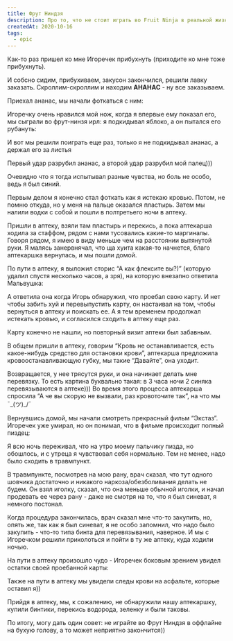 ```yaml
---
title: Фрут Ниндзя
description: Про то, что не стоит играть во Fruit Ninja в реальной жизни по пьяне
createdAt: 2020-10-16
tags:
  - epic
---
```


Как-то раз пришел ко мне Игоречек прибухнуть (приходите ко мне тоже прибухнуть).

И собсно сидим, прибухиваем, закусон закончился, решили лавку заказать. Скроллим-скроллим и находим **АНАНАС** - ну все заказываем.




Приехал ананас, мы начали фоткаться с ним:

<img-swiper>
  <img-block src="/images/cool-story/fruit-ninja/pineapple.jpg" alt="Ананас, водка и мы" ></img-block>
</img-swiper>

Игоречку очень нравился мой нож, когда я впервые ему показал его, мы сыграли во фрут-нинзя ирл: я подкидывал
яблоко, а он пытался его рубануть:

<img-swiper>
  <img-block src="/images/cool-story/fruit-ninja/knife.jpg" alt="Примерно такой ножичек" ></img-block>
</img-swiper>


И вот мы решили поиграть еще раз, только я не подкидывал ананас, а держал его за листья

<img-swiper>
  <img-block src="/images/cool-story/fruit-ninja/pineapple-knife.jpg" alt="Рубанули, у меня ебало уже предвосхищает что будет дальше" ></img-block>
</img-swiper>

Первый удар разрубил ананас, а второй удар разрубил мой палец)))

<img-swiper>
  <img-block src="/images/cool-story/fruit-ninja/deep-cuts-1.jpg" alt="А как флексите вы?)" ></img-block>
  <img-block src="/images/cool-story/fruit-ninja/deep-cuts-2.jpg" alt="Пальчик на фоне поляны" ></img-block>
</img-swiper>

Очевидно что я тогда испытывал разные чувства, но боль не особо, ведь я был синий.

Первым делом я конечно стал фоткать как я истекаю кровью. Потом, не помню откуда, но у меня на пальце оказался
пластырь. Затем мы налили водки с собой и пошли в полтретьего ночи в аптеку.

Пришли в аптеку, взяли там пластырь и перекись, а пока аптекарша ходила за стаффом, рядом с нами тусовались
какие-то маргиналы. Говоря рядом, я имею в виду меньше чем на расстоянии вытянутой руки. Я малясь занервнячал, что
ща хуита какая-то начнется, благо аптекаршка вернулась, и мы пошли домой.

По пути в аптеку, я выложил сторис “А как флексите вы?)” (которую удалил спустя несколько часов, а зря), на
которую внезапно ответила Мальвушка:

<img-swiper>
  <img-block src="/images/cool-story/fruit-ninja/malvushk.jpg" alt="Типичный русский вечер" ></img-block>
</img-swiper>

А ответила она когда Игорь обнаружил, что проебал свою карту. И нет чтобы забить хуй и перевыпустить карту, он
настаивал на том, чтобы вернуться в аптеку и поискать ее. А я тем временем продолжал истекать кровью, и согласился
сходить в аптеку еще раз.

Карту конечно не нашли, но повторный визит аптеки был забавным.

В общем пришли в аптеку, говорим “Кровь не
останавливается, есть какое-нибудь средство для остановки крови”, аптекарша предложила кровоостанавливающую губку,
мы такие “Давайте”, она уходит.

Возвращается, у нее трясутся руки, и она начинает делать мне перевязку. То есть картина буквально такая: в 3 часа
ночи 2 синяка перевязываются в аптеке))) Во время этого процесса аптекарша спросила “А че вы скорую не вызвали,
раз кровоточите так”, на что мы ¯\_(ツ)_/¯

Вернувшись домой, мы начали смотреть прекрасный фильм “Экстаз”. Игоречек уже умирал, но он понимал, что в фильме
происходит полный пиздец:

<img-swiper>
  <img-block src="/images/cool-story/fruit-ninja/climax.jpg" alt="Игоречек умирает, в Экстазе тоже умирают" ></img-block>
</img-swiper>


Я всю ночь переживал, что на утро моему пальчику пизда, но обошлось, и с утреца я чувствовал себя нормально.
Тем не менее, надо было сходить в травмпункт.


В травмпункте, посмотрев на мою рану, врач сказал, что тут одного шовчика достаточно и никакого
наркоза/обезболивания делать не будем. Он взял иголку, сказал, что она меньше обычной иголки, и начал продевать ее
через рану - даже не смотря на то, что я был синеват, я немного постонал.


Когда процедура закончилась, врач сказал мне что-то закупить, но, опять же, так как я был синеват, я не особо
запомнил, что надо было закупить - что-то типа бинта для перевязывания, наверное. И мы с Игоречком решили
приколоться и пойти в ту же аптеку, куда ходили ночью.

На пути в аптеку произошло чудо - Игоречек боковым зрением увидел остатки своей проебанной карты:

<img-swiper>
  <img-block src="/images/cool-story/fruit-ninja/card.jpg" alt="Леджендари селфачок на след день" ></img-block>
</img-swiper>


Также на пути в аптеку мы увидели следы крови на асфальте, которые оставил я))

Прийдя в аптеку, мы, к сожалению, не обнаружили нашу аптекаршку, купили бинтики, перекись водорода, зеленку и были
таковы.

По итогу, могу дать один совет: не играйте во Фрут Ниндзя в оффлайне на бухую голову, а то может неприятно
закончится))

<img-swiper>
  <img-block src="/images/cool-story/fruit-ninja/seam.jpg" alt="Шовчик" ></img-block>
</img-swiper>
